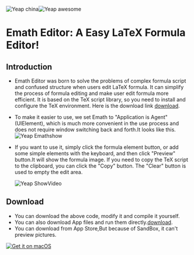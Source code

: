  ![Yeap china](https://github.com/MoonkeyBoy/MediaFiles/blob/master/china.svg)![Yeap awesome](https://github.com/MoonkeyBoy/MediaFiles/blob/master/awesome.svg)
# Emath Editor: A Easy LaTeX Formula Editor!

## Introduction

- Emath Editor was born to solve the problems of complex formula script and confused structure when users edit LaTeX formula. It can simplify the process of formula editing and make user edit formula more efficient. It is based on the TeX script library, so you need to install and configure the TeX environment. Here is the download link [download](http://tug.org/mactex/).
- To make it easier to use, we set Emath to "Application is Agent" (UIElement), which is much more convenient in the use process and does not require window switching back and forth.It looks like this.
  ![Yeap Emathshow](https://github.com/MoonkeyBoy/MediaFiles/blob/master/EmathShow.png)
- If you want to use it, simply click the formula element button, or add some simple elements with the keyboard, and then click "Preview" button.It will show the formula image. If you need to copy the TeX script to the clipboard, you can click the "Copy" button. The "Clear" button is used to empty the edit area.


     ![Yeap ShowVideo](https://github.com/MoonkeyBoy/MediaFiles/blob/master/ShowVideo.gif)

## Download

- You can download the above code, modify it and compile it yourself.
- You can also download App files and run them directly.[download](https://github.com/MoonkeyBoy/Emath/blob/master/Emath.app.zip).
- You can download from App Store,But because of SandBox, it can't preview pictures.

 [![Get it on macOS](https://github.com/MoonkeyBoy/MediaFiles/blob/master/macos.svg)]() 